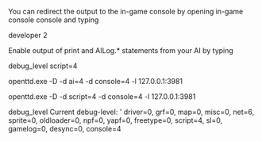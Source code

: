 
You can redirect the output to the in-game console by opening in-game console console and typing

developer 2

Enable output of print and AILog.* statements from your AI by typing

debug_level script=4


openttd.exe -D -d ai=4 -d console=4 -l 127.0.0.1:3981

openttd.exe -D -d script=4 -d console=4 -l 127.0.0.1:3981


debug_level
Current debug-level: '
driver=0, 
grf=0, map=0, misc=0, net=6, sprite=0, oldloader=0, npf=0, yapf=0, freetype=0, script=4, sl=0, gamelog=0, desync=0, console=4